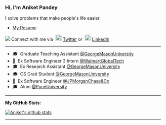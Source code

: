 ### Hi, I'm Aniket Pandey

I solve problems that make people's life easier.<br>

- [My Resume](https://aniket414.github.io/)

![](https://visitor-badge.glitch.me/badge?page_id=aniket414.aniket414) Connect with me via &nbsp;<img width="20" src="https://www.pinclipart.com/picdir/middle/1-14041_twitter-logo-transparent-background-twitter-logo-clipart.png">&nbsp;<a href="https://www.twitter.com/Aniket414/" target="_blank">Twitter</a> or &nbsp;<img width="20" src="https://avatars3.githubusercontent.com/u/357098?s=200&v=4"> <a href="https://www.linkedin.com/in/aniket414/" target="_blank">LinkedIn</a>

<hr>

- 🎓 &nbsp;Graduate Teaching Assistant <a href="https://gmu.edu/" target="_blank">@GeorgeMasonUniversity</a><br>
- 🏥 &nbsp;Ex Software Engineer 3 Intern <a href="https://www.walmart.com/" target="_blank">@WalmartGlobalTech</a><br>
- 🎓 &nbsp;Ex Research Assistant <a href="https://gmu.edu/" target="_blank">@GeorgeMasonUniversity</a><br>
- 🎓 &nbsp;CS Grad Student <a href="https://gmu.edu/" target="_blank">@GeorgeMasonUniversity</a><br>
- 🏥 &nbsp;Ex Software Engineer <a href="https://www.jpmorganchase.com/" target="_blank">@JPMorganChase&Co</a><br>
- 🎓 &nbsp;Alum <a href="http://unipune.ac.in/" target="_blank">@PuneUniversity</a><br>

<hr>

**My GitHub Stats:**
<!--START_SECTION:waka-->
[![Aniket's github stats](https://github-readme-stats.vercel.app/api?username=aniket414)](https://github.com/aniket414)
<!--END_SECTION:waka-->

<hr>

